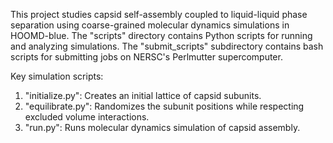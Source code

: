 This project studies capsid self-assembly coupled to liquid-liquid phase separation using coarse-grained molecular dynamics simulations in HOOMD-blue. The "scripts" directory contains Python scripts for running and analyzing simulations. The "submit_scripts" subdirectory contains bash scripts for submitting jobs on NERSC's Perlmutter supercomputer.

Key simulation scripts:
1. "initialize.py": Creates an initial lattice of capsid subunits.
2. "equilibrate.py": Randomizes the subunit positions while respecting excluded volume interactions.
3. "run.py": Runs molecular dynamics simulation of capsid assembly.
